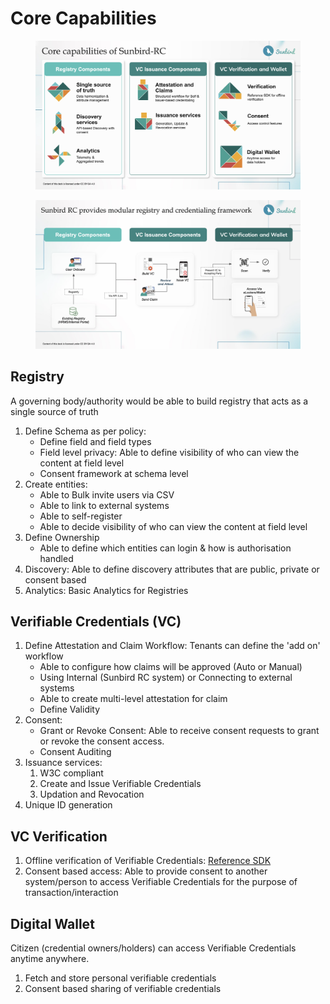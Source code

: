 # Core Capabilities

<figure><img src="../.gitbook/assets/Screenshot 2022-11-08 at 12.11.40 PM.png" alt=""><figcaption></figcaption></figure>

<figure><img src="../.gitbook/assets/Screenshot 2022-11-08 at 12.13.36 PM.png" alt=""><figcaption></figcaption></figure>

## Registry

A governing body/authority would be able to build registry that acts as a single source of truth

1. Define Schema as per policy:
   * Define field and field types
   * Field level privacy: Able to define visibility of who can view the content at field level
   * Consent framework at schema level
2. Create entities:
   * Able to Bulk invite users via CSV
   * Able to link to external systems
   * Able to self-register
   * Able to decide visibility of who can view the content at field level
3. Define Ownership
   * Able to define which entities can login & how is authorisation handled
4. Discovery: Able to define discovery attributes that are public, private or consent based
5. Analytics: Basic Analytics for Registries

## Verifiable Credentials (VC)

1. Define Attestation and Claim Workflow: Tenants can define the 'add on' workflow
   * Able to configure how claims will be approved (Auto or Manual)
   * Using Internal (Sunbird RC system) or Connecting to external systems
   * Able to create multi-level attestation for claim
   * Define Validity
2. Consent:
   * Grant or Revoke Consent: Able to receive consent requests to grant or revoke the consent access.
   * Consent Auditing
3. Issuance services:
   1. W3C compliant&#x20;
   2. Create and Issue Verifiable Credentials
   3. Updation and Revocation
4. Unique ID generation

## VC Verification

1. Offline verification of Verifiable Credentials: [Reference SDK](https://docs.sunbirdrc.dev/vc-verification-module)
2. Consent based access: Able to provide consent to another system/person to access Verifiable Credentials for the purpose of transaction/interaction

## Digital Wallet

Citizen (credential owners/holders) can access Verifiable Credentials anytime anywhere.

1. Fetch and store personal verifiable credentials
2. Consent based sharing of verifiable credentials
